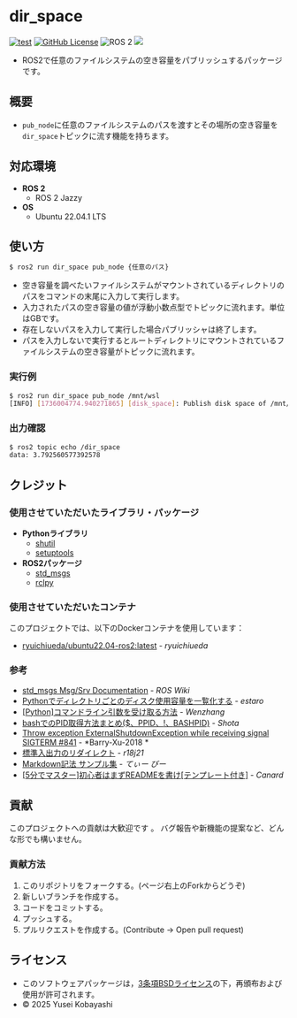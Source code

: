 # dir_space
[![test](https://github.com/KobayashiYusei/dir_space/actions/workflows/test.yml/badge.svg)](https://github.com/KobayashiYusei/dir_space/actions/workflows/test.yml)
[![GitHub License](https://img.shields.io/github/license/KobayashiYusei/numberGuesser)](LICENSE)
![ROS 2](https://img.shields.io/badge/ROS%202-Jazzy-green)
<img src="https://img.shields.io/badge/ -Python-F9DC3E.svg?logo=python">
- ROS2で任意のファイルシステムの空き容量をパブリッシュするパッケージです。

## 概要
- `pub_node`に任意のファイルシステムのパスを渡すとその場所の空き容量を`dir_space`トピックに流す機能を持ちます。

## 対応環境
- **ROS 2**
    - ROS 2 Jazzy
- **OS**
    - Ubuntu 22.04.1 LTS

## 使い方
```bash
$ ros2 run dir_space pub_node {任意のパス}
```
- 空き容量を調べたいファイルシステムがマウントされているディレクトリのパスをコマンドの末尾に入力して実行します。
- 入力されたパスの空き容量の値が浮動小数点型でトピックに流れます。単位はGBです。
- 存在しないパスを入力して実行した場合パブリッシャは終了します。
- パスを入力しないで実行するとルートディレクトリにマウントされているファイルシステムの空き容量がトピックに流れます。

### 実行例
```bash
$ ros2 run dir_space pub_node /mnt/wsl
[INFO] [1736004774.940271865] [disk_space]: Publish disk space of /mnt/wsl
```
### 出力確認
```bash
$ ros2 topic echo /dir_space
data: 3.792560577392578
```
## クレジット
### 使用させていただいたライブラリ・パッケージ
- **Pythonライブラリ**
    - [shutil](https://docs.python.org/3/library/shutil.html)
    - [setuptools](https://setuptools.pypa.io/en/latest/)
- **ROS2パッケージ**
    - [std_msgs](https://docs.ros.org/en/noetic/api/std_msgs/html/index-msg.html)
    - [rclpy](https://docs.ros.org/en/iron/p/rclpy/)

### 使用させていただいたコンテナ
このプロジェクトでは、以下のDockerコンテナを使用しています：
- [ryuichiueda/ubuntu22.04-ros2:latest](https://hub.docker.com/r/ryuichiueda/ubuntu22.04-ros2)  - *ryuichiueda*
### 参考
- [std_msgs Msg/Srv Documentation](https://docs.ros.org/en/noetic/api/std_msgs/html/index-msg.html) - *ROS Wiki*
- [Pythonでディレクトリごとのディスク使用容量を一覧化する](https://qiita.com/estaro/items/c298d3c1b2a39e0f4336) - *estaro*
- [[Python]コマンドライン引数を受け取る方法](https://qiita.com/to-fmak/items/4b136479099826959ea6) - *Wenzhang*
- [bashでのPID取得方法まとめ($$、$PPID、$!、$BASHPID)](https://qiita.com/laikuaut/items/1daa06900ad045d119b4) - *Shota*
- [Throw exception ExternalShutdownException while receiving signal SIGTERM #841](https://github.com/ros2/rclpy/issues/841) - *Barry-Xu-2018 *
- [標準入出力のリダイレクト](https://qiita.com/r18j21/items/0e7d0e48c02d14ed9893) - *r18j21*
- [Markdown記法 サンプル集](https://qiita.com/tbpgr/items/989c6badefff69377da7) - *てぃー びー*
- [[5分でマスター]初心者はまずREADMEを書け[テンプレート付き]](https://qiita.com/Canard_engineer_c_cpp/items/81ce4e53881138dbf37f) - *Canard*

## 貢献
このプロジェクトへの貢献は大歓迎です 。 
バグ報告や新機能の提案など、どんな形でも構いません。
### 貢献方法
1. このリポジトリをフォークする。(ページ右上のForkからどうぞ)
2. 新しいブランチを作成する。
3. コードをコミットする。
4. プッシュする。
5. プルリクエストを作成する。(Contribute → Open pull request)
　
## ライセンス
- このソフトウェアパッケージは，[3条項BSDライセンス](LICENSE)の下，再頒布および使用が許可されます。
- © 2025 Yusei Kobayashi
